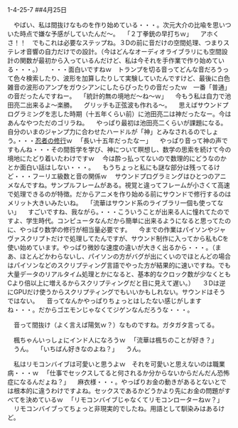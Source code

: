 1-4-25-7
##4月25日

　やばい、私は間抜けなものを作り始めている・・・。次元大介の比喩を思いついた時点で嫌な予感がしていたんだ〜。
　「２丁拳銃の早打ちｗ」
　アホくさ！！　でもこれは必要なステップね。３Dの前に音だけの空間処理、つまりステレオ音響の自力だけでの設計。（今はどんなオーディオライブラリにも空間設計の関数が最初から入っているんだけど、私は今それを手作業で作り始めている・・・。）
　・・・面白いですねｗ　トランプを切る音ってどんな音だろうって色々検索したり、波形を加算したりして実験していたんですけど、最後に白色雑音の波形のアンプをガウシアンにしたらぴったりの音だったｗ　一番「普通」の音だったんですねー。
　「統計的無の境地だ〜ね〜ｗ」
　今もう私は自力で池田亮二出来るよ〜楽勝。
　グリッチも正弦波も作れる〜。
　思えばサウンドプログラミングを志した時期（十五年くらい前）に池田亮二は神だったなー。今はあんなやつただのゴリラね。
　やっぱり最初は池田亮二くらいが課題になる。自分のいまのジャンプ力に合わせたハードルが「神」とみなされるのでしょう。・・・<a href="http://www.yohjuku.com/%E5%BF%8D%E8%80%85%E3%81%AE%E4%BF%AE%E8%A1%8C/">忍者の修行</a>ｗ
　「長い十五年だったなー」
　やっぱり音って神の声ですもんね・・・その間哲学を学び、神について瞑想し、数学の思索を続けて今の境地にたどり着いたわけですｗ
　今は酔っ払ってないので数理的にどうなのかとか面白い話はしない・・・。
　もうちょっと私にも謎な部分は残ってるけど・・・フーリエ級数と音の関係ｗ
　サウンドプログラミングはひとつのアニメなんですね。サンプルフレームがある。視覚と違ってフレームが小さくて高速で処理できるのが特徴。だからアニメを作り始める前にサウンドで修行するのはメリット大きいみたいね。
　「流華はサウンド系のライブラリ一個も使ってない」
　すごいですね、我ながら。・・・こういうことが出来る人に憧れてたのですよ、学生時代。コンピュータなんだから簡単に出来るようになると思ってたのに、やっぱり数学の修行が相当量必要です。
　今までの作業はパイソンやジャヴァスクリプトだけで処理してたんですが、サウンド制作に入ってから私もCを使い始めています。やっぱり微妙な速度の違いが大きく出るから・・・。（まあ、ほとんどかわらないし、パイソンの方がバグが出にくいのでほとんどの場合はパイソンなどのスクリプティング言語でやった方が結果的に速いですね。でも大量データのリアルタイム処理とかになると、基本的なクロック数が少なくともCより倍以上に増えるからスクリプティングだと目に見えて遅い。）
　３Dは逆にGPUだけ使うからスクリプティングでもいいかもしれない。サウンドはそうではない。
　音ってなんかやっぱりちょっとはしたない感じがしますね・・・。だからゴエモンじゃなくてジゲンなんだろうな・・・。

　音って間抜け（よく言えば陽気ｗ？）なものですね。ガタガタ言ってる。

　楓ちゃんいっしょにインド人になろうｗ
　「流華は楓ちのことが好き？」
　うん。
　「いちばん好きなのよね？」
　うん。

　私はリモコンバイブは可愛いと思うよｗ　それを可愛いと思えないのは職業病・・・ｗ
　「仕事でセックスしてると何されるか分からないからだんだん恐怖症になるんだょね？」
　麻衣様・・・。やっぱりお金の動きがあるとないとでは根本的に違うわけですよね。セックスであるかどうかより先にお金の問題がすべてを決めているｗ
　「リモコンバイブじゃなくてリモコンローターねｗ？」
　リモコンバイブってちょっと非現実的でしたね。用語として馴染みはあるけど。

